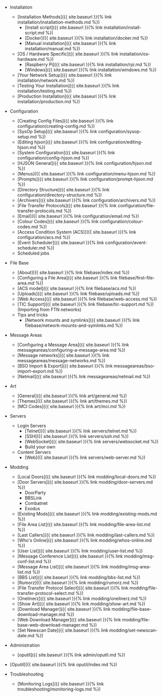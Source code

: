 - Installation
    - [Installation Methods]({{ site.baseurl }}{% link installation/installation-methods.md %})
        - [Install script]({{ site.baseurl }}{% link installation/install-script.md %})
        - [Docker]({{ site.baseurl }}{% link installation/docker.md %})
        - [Manual installation]({{ site.baseurl }}{% link installation/manual.md %})
    - [OS / Hardware Specific]({{ site.baseurl }}{% link installation/os-hardware.md %})  
      - [Raspberry Pi]({{ site.baseurl }}{% link installation/rpi.md %})  
      - [Windows]({{ site.baseurl }}{% link installation/windows.md %})  
    - [Your Network Setup]({{ site.baseurl }}{% link installation/network.md %})
    - [Testing Your Installation]({{ site.baseurl }}{% link installation/testing.md %})
    - [Production Installation]({{ site.baseurl }}{% link installation/production.md %})
    
  - Configuration
    - [Creating Config Files]({{ site.baseurl }}{% link configuration/creating-config.md %})
    - [SysOp Setup]({{ site.baseurl }}{% link configuration/sysop-setup.md %})
    - [Editing hjson]({{ site.baseurl }}{% link configuration/editing-hjson.md %})
    - [System Configuration]({{ site.baseurl }}{% link configuration/config-hjson.md %})
    - [HJSON General]({{ site.baseurl }}{% link configuration/hjson.md %})
    - [Menus]({{ site.baseurl }}{% link configuration/menu-hjson.md %})
    - [Prompts]({{ site.baseurl }}{% link configuration/prompt-hjson.md %})
    - [Directory Structure]({{ site.baseurl }}{% link configuration/directory-structure.md %})
    - [Archivers]({{ site.baseurl }}{% link configuration/archivers.md %})
    - [File Transfer Protocols]({{ site.baseurl }}{% link configuration/file-transfer-protocols.md %})
    - [Email]({{ site.baseurl }}{% link configuration/email.md %})
    - [Colour Codes]({{ site.baseurl }}{% link configuration/colour-codes.md %})
    - [Access Condition System (ACS)]({{ site.baseurl }}{% link configuration/acs.md %})
    - [Event Scheduler]({{ site.baseurl }}{% link configuration/event-scheduler.md %})
    - Scheduled jobs

  - File Base
    - [About]({{ site.baseurl }}{% link filebase/index.md %})
    - [Configuring a File Area]({{ site.baseurl }}{% link filebase/first-file-area.md %})
    - [ACS model]({{ site.baseurl }}{% link filebase/acs.md %})
    - [Uploads]({{ site.baseurl }}{% link filebase/uploads.md %})
    - [Web Access]({{ site.baseurl }}{% link filebase/web-access.md %})
    - [TIC Support]({{ site.baseurl }}{% link filebase/tic-support.md %}) (Importing from FTN networks)
    - Tips and tricks
      - [Network mounts and symlinks]({{ site.baseurl }}{% link filebase/network-mounts-and-symlinks.md %})
    
  - Message Areas
    - [Configuring a Message Area]({{ site.baseurl }}{% link messageareas/configuring-a-message-area.md %})
    - [Message networks]({{ site.baseurl }}{% link messageareas/message-networks.md %})
    - [BSO Import & Export]({{ site.baseurl }}{% link messageareas/bso-import-export.md %})
    - [Netmail]({{ site.baseurl }}{% link messageareas/netmail.md %})     
    
  - Art
    - [General]({{ site.baseurl }}{% link art/general.md %})
    - [Themes]({{ site.baseurl }}{% link art/themes.md %})
    - [MCI Codes]({{ site.baseurl }}{% link art/mci.md %})

  - Servers
    - Login Servers
      - [Telnet]({{ site.baseurl }}{% link servers/telnet.md %})
      - [SSH]({{ site.baseurl }}{% link servers/ssh.md %})
      - [WebSocket]({{ site.baseurl }}{% link servers/websocket.md %})
      - Build your own
    - Content Servers
      - [Web]({{ site.baseurl }}{% link servers/web-server.md %})
              
  - Modding
    - [Local Doors]({{ site.baseurl }}{% link modding/local-doors.md %})
    - [Door Servers]({{ site.baseurl }}{% link modding/door-servers.md %}) 
        - DoorParty
        - BBSLink
        - Combatnet
        - Exodus
    - [Existing Mods]({{ site.baseurl }}{% link modding/existing-mods.md %})
    - [File Area List]({{ site.baseurl }}{% link modding/file-area-list.md %})
    - [Last Callers]({{ site.baseurl }}{% link modding/last-callers.md %})
    - [Who's Online]({{ site.baseurl }}{% link modding/whos-online.md %})
    - [User List]({{ site.baseurl }}{% link modding/user-list.md %})
    - [Message Conference List]({{ site.baseurl }}{% link modding/msg-conf-list.md %})
    - [Message Area List]({{ site.baseurl }}{% link modding/msg-area-list.md %})
    - [BBS List]({{ site.baseurl }}{% link modding/bbs-list.md %})
    - [Rumorz]({{ site.baseurl }}{% link modding/rumorz.md %})
    - [File Transfer Protocol Select]({{ site.baseurl }}{% link modding/file-transfer-protocol-select.md %})
    - [Onelinerz]({{ site.baseurl }}{% link modding/onelinerz.md %})
    - [Show Art]({{ site.baseurl }}{% link modding/show-art.md %})
    - [Download Manager]({{ site.baseurl }}{% link modding/file-base-download-manager.md %})
    - [Web Download Manager]({{ site.baseurl }}{% link modding/file-base-web-download-manager.md %})
    - [Set Newscan Date]({{ site.baseurl }}{% link modding/set-newscan-date.md %})

  - Administration
    - [oputil]({{ site.baseurl }}{% link admin/oputil.md %})
 
  - [Oputil]({{ site.baseurl }}{% link oputil/index.md %})

  - Troubleshooting
    - [Monitoring Logs]({{ site.baseurl }}{% link troubleshooting/monitoring-logs.md %})

